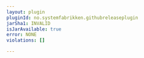 ```yaml
---
layout: plugin
pluginId: no.systemfabrikken.githubreleaseplugin
jarSha1: INVALID
isJarAvailable: true
error: NONE
violations: []

---
```

